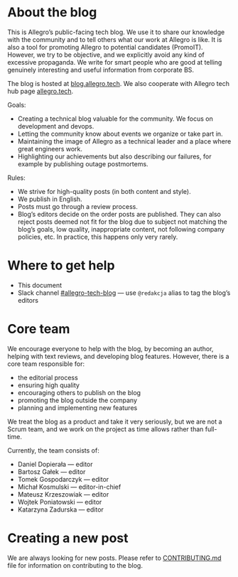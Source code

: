 # About the blog

This is Allegro’s public-facing tech blog. We use it to share our knowledge with the community and to tell others what our work at Allegro is like.
It is also a tool for promoting Allegro to potential candidates (PromoIT). However, we try to be objective, and we explicitly avoid any kind of excessive propaganda.
We write for smart people who are good at telling genuinely interesting and useful information from corporate BS.

The blog is hosted at [blog.allegro.tech](https://blog.allegro.tech/). We also cooperate with Allegro tech hub page [allegro.tech](https://allegro.tech/).

Goals:
* Creating a technical blog valuable for the community. We focus on development and devops.
* Letting the community know about events we organize or take part in.
* Maintaining the image of Allegro as a technical leader and a place where great engineers work.
* Highlighting our achievements but also describing our failures, for example by publishing outage postmortems.

Rules:
* We strive for high-quality posts (in both content and style).
* We publish in English.
* Posts must go through a review process.
* Blog’s editors decide on the order posts are published. They can also reject posts deemed not fit for the blog due to subject not matching the blog’s goals,
  low quality, inappropriate content, not following company policies, etc. In practice, this happens only very rarely.

# Where to get help

* This document
* Slack channel [#allegro-tech-blog](https://allegro.slack.com/archives/CG20RLTT2) — use `@redakcja` alias to tag the blog’s editors

# Core team

We encourage everyone to help with the blog, by becoming an author, helping with text reviews, and developing blog features.
However, there is a core team responsible for:

* the editorial process
* ensuring high quality
* encouraging others to publish on the blog
* promoting the blog outside the company
* planning and implementing new features

We treat the blog as a product and take it very seriously, but we are not a Scrum team, and we work on the project as time allows rather than full-time.

Currently, the team consists of:

* Daniel Dopierała — editor
* Bartosz Gałek — editor
* Tomek Gospodarczyk — editor
* Michał Kosmulski — editor-in-chief
* Mateusz Krzeszowiak — editor
* Wojtek Poniatowski — editor
* Katarzyna Zadurska — editor

# Creating a new post

We are always looking for new posts. Please refer to [CONTRIBUTING.md](CONTRIBUTING.md) file for information on contributing to the blog.
